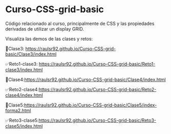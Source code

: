 # Curso-CSS-grid-basic
Código relacionado al curso, principalmente de CSS y las propiedades derivadas de utilizar un display GRID.

Visualiza las demos de las clases y retos:

📕Clase3: https://raulsr92.github.io/Curso-CSS-grid-basic/Clase3/index.html

✅Reto1-clase3: https://raulsr92.github.io/Curso-CSS-grid-basic/Reto1-clase3/index.html

📕Clase4:https://raulsr92.github.io/Curso-CSS-grid-basic/Clase4/index.html

✅Reto2-clase4:https://raulsr92.github.io/Curso-CSS-grid-basic/Reto2-clase4/index.html

📕Clase5:https://raulsr92.github.io/Curso-CSS-grid-basic/Clase5/index-forma2.html

✅Reto3-clase5:https://raulsr92.github.io/Curso-CSS-grid-basic/Reto3-clase5/index.html


